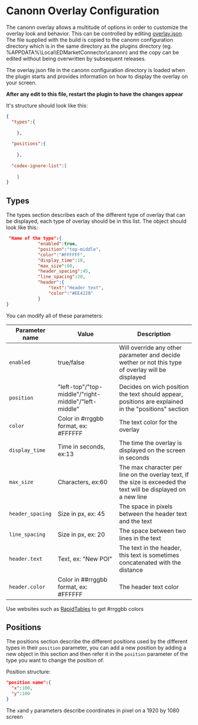 
# Canonn Overlay Configuration

The canonn overlay allows a multitude of options in order to customize the overlay look and behavior. This can be controlled by editing [overlay.json](data/overlay.json). The file supplied with the build is copied to the canonn configuration directory which is in the same directory as the plugins directory (eg. %APPDATA%\Local\EDMarketConnector\canonn) and the copy can be edited without being overwritten by subsequent releases. 

The overlay.json file in the canonn configuration directory is loaded when the plugin starts and provides information on how to display the overlay on your screen.

**After any edit to this file, restart the plugin to have the changes appear**

It's structure should look like this:
```json
{
  "types":{
      
    },
  
  "positions":{
      
    },
    
  "codex-ignore-list":[
        
    ]
}
```


## Types

The types section describes each of the different type of overlay that can be displayed, each type of overlay should be in this list.
The object should look like this:
```json
 "Name of the type":{
            "enabled":true,
            "position":"top-middle",            
            "color":"#FFFFFF",
            "display_time":10,
            "max_size":60,
            "header_spacing":45,
            "line_spacing":20,
            "header":{
                "text":"Header text",
                "color":"#EE4220"
            }
}
```

You can modify all of these parameters:

| Parameter name | Value                                                | Description                                                                                                      |
|----------------|------------------------------------------------------|------------------------------------------------------------------------------------------------------------------|
| `enabled`        | true/false                                           | Will override any other parameter and decide wether or not this type of overlay will be displayed                |
| `position`       | "left-top"/"top-middle"/"right-middle"/"left-middle" | Decides on wich position the text should appear, positions are explained in the "positions" section              |
| `color`          | Color in #rrggbb format, ex: #FFFFFF                 | The text color for the overlay                                                                                   |
| `display_time`   | Time in seconds, ex:13                               | The time the overlay is displayed on the screen in seconds                                                       |
| `max_size`       | Characters, ex:60                                    | The max character per line on the overlay text, if the size is exceeded the text will be displayed on a new line |
| `header_spacing` | Size in px, ex: 45                                   | The space in pixels between the header text and the text                                                         |
| `line_spacing`   | Size in px, ex: 20                                   | The space between two lines in the text                                                                          |
| `header.text`    | Text, ex: "New POI"                                  | The text in the header, this text is sometimes concatenated with the distance                                    |
| `header.color`   | Color in ##rrggbb format, ex: #FFFFFF                | The header text color    |

Use websites such as [RapidTables](https://www.rapidtables.com/web/color/RGB_Color.html) to get #rrggbb colors

## Positions

The positions section describe the different positions used by the different types in their `position` parameter, you can add a new position by adding a new object in this section and then refer it in the `position` parameter of the type you want to change the position of.

Position structure:
```json
"position name":{
  "x":100,
  "y":100
}
```

The `x`and `y` parameters describe coordinates in pixel on a 1920 by 1080 screen
